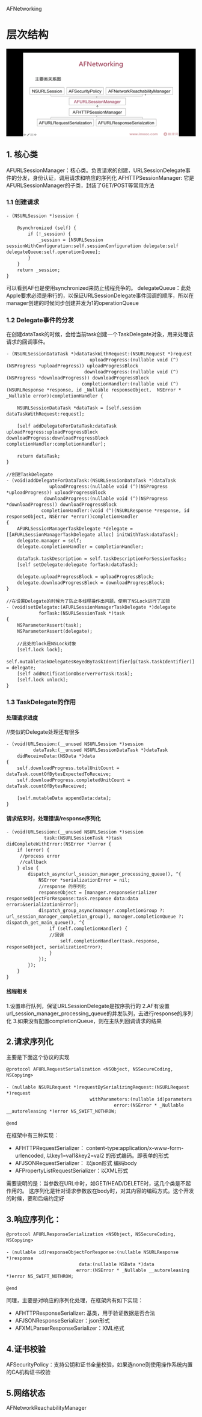 AFNetworking
# 层次结构
![IMG_6775](media/16482889844759/IMG_6775.PNG)


## 1. 核心类
AFURLSessionManager：核心类。负责请求的创建，URLSessionDelegate事件的分发，身份认证，调用请求和响应的序列化
AFHTTPSessionManager: 它是AFURLSessionManager的子类，封装了GET/POST等常用方法

### 1.1 创建请求
```
- (NSURLSession *)session {
    
    @synchronized (self) {
        if (!_session) {
            _session = [NSURLSession sessionWithConfiguration:self.sessionConfiguration delegate:self delegateQueue:self.operationQueue];
        }
    }
    return _session;
}
```
可以看到AF也是使用synchronized来防止线程竞争的。
delegateQueue：此处Apple要求必须是串行的，以保证URLSessionDelegate事件回调的顺序，所以在manager创建的时候同步创建并发为1的operationQueue

### 1.2 Delegate事件的分发
在创建dataTask的时候，会给当前task创建一个TaskDelegate对象，用来处理该请求的回调事件。
```
- (NSURLSessionDataTask *)dataTaskWithRequest:(NSURLRequest *)request
                               uploadProgress:(nullable void (^)(NSProgress *uploadProgress)) uploadProgressBlock
                             downloadProgress:(nullable void (^)(NSProgress *downloadProgress)) downloadProgressBlock
                            completionHandler:(nullable void (^)(NSURLResponse *response, id _Nullable responseObject,  NSError * _Nullable error))completionHandler {

    NSURLSessionDataTask *dataTask = [self.session dataTaskWithRequest:request];

    [self addDelegateForDataTask:dataTask uploadProgress:uploadProgressBlock downloadProgress:downloadProgressBlock completionHandler:completionHandler];

    return dataTask;
}

//创建TaskDelegate
- (void)addDelegateForDataTask:(NSURLSessionDataTask *)dataTask
                uploadProgress:(nullable void (^)(NSProgress *uploadProgress)) uploadProgressBlock
              downloadProgress:(nullable void (^)(NSProgress *downloadProgress)) downloadProgressBlock
             completionHandler:(void (^)(NSURLResponse *response, id responseObject, NSError *error))completionHandler
{
    AFURLSessionManagerTaskDelegate *delegate = [[AFURLSessionManagerTaskDelegate alloc] initWithTask:dataTask];
    delegate.manager = self;
    delegate.completionHandler = completionHandler;

    dataTask.taskDescription = self.taskDescriptionForSessionTasks;
    [self setDelegate:delegate forTask:dataTask];

    delegate.uploadProgressBlock = uploadProgressBlock;
    delegate.downloadProgressBlock = downloadProgressBlock;
}

//在设置Delegate的时候为了防止多线程操作出问题，使用了NSLock进行了加锁
- (void)setDelegate:(AFURLSessionManagerTaskDelegate *)delegate
            forTask:(NSURLSessionTask *)task
{
    NSParameterAssert(task);
    NSParameterAssert(delegate);

    //此处的lock是NSLock对象
    [self.lock lock];
    self.mutableTaskDelegatesKeyedByTaskIdentifier[@(task.taskIdentifier)] = delegate;
    [self addNotificationObserverForTask:task];
    [self.lock unlock];
}
```

### 1.3 TaskDelegate的作用
#### 处理请求进度
//类似的Delegate处理还有很多
```
- (void)URLSession:(__unused NSURLSession *)session
          dataTask:(__unused NSURLSessionDataTask *)dataTask
    didReceiveData:(NSData *)data
{
    self.downloadProgress.totalUnitCount = dataTask.countOfBytesExpectedToReceive;
    self.downloadProgress.completedUnitCount = dataTask.countOfBytesReceived;

    [self.mutableData appendData:data];
}
```

#### 请求结束时，处理错误/response序列化
```
- (void)URLSession:(__unused NSURLSession *)session
              task:(NSURLSessionTask *)task
didCompleteWithError:(NSError *)error {
    if (error) {
     //process error 
     //callback
    } else {
        dispatch_async(url_session_manager_processing_queue(), ^{
            NSError *serializationError = nil;
            //response 的序列化
            responseObject = [manager.responseSerializer responseObjectForResponse:task.response data:data error:&serializationError];
            dispatch_group_async(manager.completionGroup ?: url_session_manager_completion_group(), manager.completionQueue ?: dispatch_get_main_queue(), ^{
                if (self.completionHandler) {
                //回调
                    self.completionHandler(task.response, responseObject, serializationError);
                }
            });
        });
    }
}
```

#### 线程相关
1.设置串行队列，保证URLSessionDelegate是按序执行的
2.AF有设置url_session_manager_processing_queue的并发队列，去进行response的序列化
3.如果没有配置completionQueue，则在主队列回调请求的结果


## 2.请求序列化
主要是下面这个协议的实现
```
@protocol AFURLRequestSerialization <NSObject, NSSecureCoding, NSCopying>

- (nullable NSURLRequest *)requestBySerializingRequest:(NSURLRequest *)request
                               withParameters:(nullable id)parameters
                                        error:(NSError * _Nullable __autoreleasing *)error NS_SWIFT_NOTHROW;

@end
```
在框架中有三种实现：
- AFHTTPRequestSerializer： content-type:application/x-www-form-urlencoded, 以key1=val1&key2=val2 的形式编码。即表单的形式
- AFJSONRequestSerializer： 以json形式 编码body
- AFPropertyListRequestSerializer：以XML形式

需要说明的是：当参数在URL中时，如GET/HEAD/DELETE时，这几个类是不起作用的。
这序列化是针对请求参数放在body时，对其内容的编码方式。这个开发的时候，要和后端约定好

## 3.响应序列化：
```
@protocol AFURLResponseSerialization <NSObject, NSSecureCoding, NSCopying>

- (nullable id)responseObjectForResponse:(nullable NSURLResponse *)response
                           data:(nullable NSData *)data
                          error:(NSError * _Nullable __autoreleasing *)error NS_SWIFT_NOTHROW;

@end
```
同理，主要是对响应的序列化处理，在框架内有如下实现：
- AFHTTPResponseSerializer: 基类，用于验证数据是否合法
- AFJSONResponseSerializer：json形式
- AFXMLParserResponseSerializer：XML格式

## 4.证书校验
AFSecurityPolicy：支持公钥和证书全量校验，如果选none则使用操作系统内置的CA机构证书校验

## 5.网络状态
AFNetworkReachabilityManager


